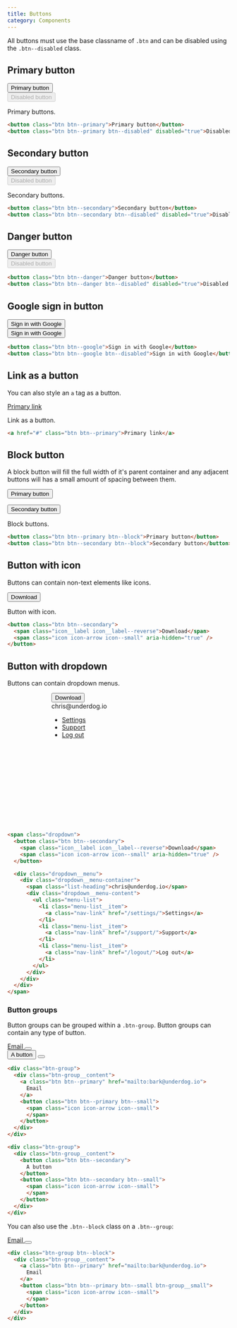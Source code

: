 ```yaml
---
title: Buttons
category: Components
---
```


All buttons must use the base classname of `.btn` and can be disabled using the `.btn--disabled` class.

## Primary button

<div class="row">
  <div class="col-3-medium-and-up col-6-small">
    <button class="btn btn--primary">Primary button</button>
  </div>
  <div class="col-3-medium-and-up col-6-small">
    <button class="btn btn--primary btn--disabled" disabled="true">Disabled button</button>
  </div>
</div>

Primary buttons.

```html
<button class="btn btn--primary">Primary button</button>
<button class="btn btn--primary btn--disabled" disabled="true">Disabled button</button>
```

## Secondary button

<div class="row">
  <div class="col-3-medium-and-up col-6-small">
    <button class="btn btn--secondary">Secondary button</button>
  </div>
  <div class="col-3-medium-and-up col-6-small">
    <button class="btn btn--secondary btn--disabled" disabled="true">Disabled button</button>
  </div>
</div>

Secondary buttons.

```html
<button class="btn btn--secondary">Secondary button</button>
<button class="btn btn--secondary btn--disabled" disabled="true">Disabled button</button>
```

## Danger button

<div class="row">
  <div class="col-3-medium-and-up col-6-small">
    <button class="btn btn--danger">Danger button</button>
  </div>
  <div class="col-3-medium-and-up col-6-small">
    <button class="btn btn--danger btn--disabled" disabled="true">Disabled button</button>
  </div>
</div>

```html
<button class="btn btn--danger">Danger button</button>
<button class="btn btn--danger btn--disabled" disabled="true">Disabled button</button>
```

## Google sign in button

<div class="row">
  <div class="col-3-medium-and-up col-6-small">
    <button class="btn btn--google">Sign in with Google</button>
  </div>
  <div class="col-3-medium-and-up col-6-small">
    <button class="btn btn--google btn--disabled">Sign in with Google</button>
  </div>
</div>

```html
<button class="btn btn--google">Sign in with Google</button>
<button class="btn btn--google btn--disabled">Sign in with Google</button>
```

## Link as a button

You can also style an `a` tag as a button.

<a href="#" class="btn btn--primary">Primary link</a>

Link as a button.

```html
<a href="#" class="btn btn--primary">Primary link</a>
```

## Block button

A block button will fill the full width of it's parent container and any adjacent buttons will has a small amount of spacing between them.

<button class="btn btn--primary btn--block">Primary button</button>

<button class="btn btn--secondary btn--block">Secondary button</button>

Block buttons.

```html
<button class="btn btn--primary btn--block">Primary button</button>
<button class="btn btn--secondary btn--block">Secondary button</button>
```

## Button with icon

Buttons can contain non-text elements like icons.

<button class="btn btn--secondary">
  <span class="icon__label icon__label--reverse">Download</span>
  <span class="icon icon-arrow icon--small" aria-hidden="true" />
</button>

Button with icon.

```html
<button class="btn btn--secondary">
  <span class="icon__label icon__label--reverse">Download</span>
  <span class="icon icon-arrow icon--small" aria-hidden="true" />
</button>
```

## Button with dropdown

Buttons can contain dropdown menus.

<div style="height: 300px; padding-left: 100px;">
  <div class="dropdown">
    <button class="btn btn--secondary">
      <span class="icon__label icon__label--reverse">Download</span>
      <span class="icon icon-arrow icon--small" aria-hidden="true" />
    </button>
    <div class="dropdown__menu">
      <div class="dropdown__menu-container">
        <span class="list-heading">chris@underdog.io</span>
        <div class="dropdown__menu-content">
          <ul class="menu-list">
            <li class="menu-list__item">
              <a class="nav-link" href="/settings/">Settings</a>
            </li>
            <li class="menu-list__item">
              <a class="nav-link" href="/support/">Support</a>
            </li>
            <li class="menu-list__item">
              <a class="nav-link" href="/logout/">Log out</a>
            </li>
          </ul>
        </div>
      </div>
    </div>
  </div>
</div>

```html
<span class="dropdown">
  <button class="btn btn--secondary">
    <span class="icon__label icon__label--reverse">Download</span>
    <span class="icon icon-arrow icon--small" aria-hidden="true" />
  </button>

  <div class="dropdown__menu">
    <div class="dropdown__menu-container">
      <span class="list-heading">chris@underdog.io</span>
      <div class="dropdown__menu-content">
        <ul class="menu-list">
          <li class="menu-list__item">
            <a class="nav-link" href="/settings/">Settings</a>
          </li>
          <li class="menu-list__item">
            <a class="nav-link" href="/support/">Support</a>
          </li>
          <li class="menu-list__item">
            <a class="nav-link" href="/logout/">Log out</a>
          </li>
        </ul>
      </div>
    </div>
  </div>
</span>
```

### Button groups

Button groups can be grouped within a `.btn-group`. Button groups can contain any
type of button.

<div class="btn-group">
  <div class="btn-group__content">
    <a class="btn btn--primary" href="mailto:bark@underdog.io">
      Email
    </a>
    <button class="btn btn--primary btn--small">
      <span class="icon icon-arrow icon--small">
      </span>
    </button>
  </div>
</div>

<div class="btn-group">
  <div class="btn-group__content">
    <button class="btn btn--secondary">
      A button
    </button>
    <button class="btn btn--secondary btn--small">
      <span class="icon icon-arrow icon--small">
      </span>
    </button>
  </div>
</div>

```html
<div class="btn-group">
  <div class="btn-group__content">
    <a class="btn btn--primary" href="mailto:bark@underdog.io">
      Email
    </a>
    <button class="btn btn--primary btn--small">
      <span class="icon icon-arrow icon--small">
      </span>
    </button>
  </div>
</div>

<div class="btn-group">
  <div class="btn-group__content">
    <button class="btn btn--secondary">
      A button
    </button>
    <button class="btn btn--secondary btn--small">
      <span class="icon icon-arrow icon--small">
      </span>
    </button>
  </div>
</div>
```

You can also use the `.btn--block` class on a `.btn--group`:

<div style="max-width: 100%; width: 200px;">
  <div class="btn-group btn--block">
    <div class="btn-group__content">
      <a class="btn btn--primary" href="mailto:bark@underdog.io">
        Email
      </a>
      <button class="btn btn--primary btn--small btn-group__small">
        <span class="icon icon-arrow icon--small">
        </span>
      </button>
    </div>
  </div>
</div>

```html
<div class="btn-group btn--block">
  <div class="btn-group__content">
    <a class="btn btn--primary" href="mailto:bark@underdog.io">
      Email
    </a>
    <button class="btn btn--primary btn--small btn-group__small">
      <span class="icon icon-arrow icon--small">
      </span>
    </button>
  </div>
</div>
```
